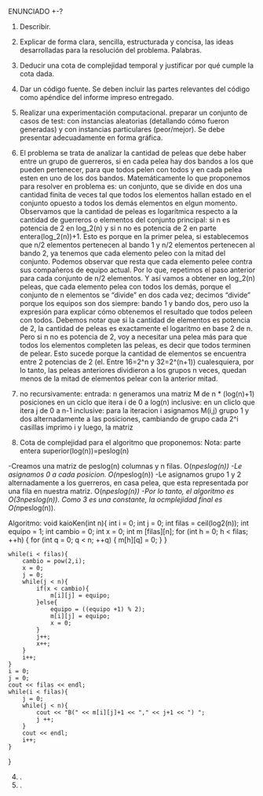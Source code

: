 ENUNCIADO +-?
1.	Describir. 
2.	Explicar de forma clara, sencilla, estructurada y concisa, las ideas desarrolladas para la resolución del problema. Palabras.
3.	Deducir una cota de complejidad temporal y justificar por qué cumple la cota dada. 
4.	Dar un código fuente. Se deben incluir las partes relevantes del código como apéndice del informe impreso entregado.
5.	Realizar una experimentación computacional. preparar un conjunto de casos de test: con instancias aleatorias (detallando cómo fueron generadas) y con instancias particulares (peor/mejor). Se debe presentar adecuadamente en forma gráfica.


1.	El problema se trata de analizar la cantidad de peleas que debe haber entre un grupo de guerreros, si en cada pelea hay dos bandos a los que pueden pertenecer, para que todos pelen con todos y en cada pelea esten en uno de los dos bandos. Matemáticamente lo que proponemos para resolver en problema es: un conjunto, que se divide en dos una cantidad finita de veces tal que todos los elementos hallan estado en el conjunto opuesto a todos los demás elementos en elgun momento.
Observamos que la cantidad de peleas es logarítmica respecto a la cantidad de guerreros o elementos del conjunto principal: si n es potencia de 2 en log_2(n) y si n no es potencia de 2 en parte entera(log_2(n))+1. Esto es porque en la primer pelea, si establecemos que n/2 elementos pertenecen al bando 1 y n/2 elementos pertenecen al bando 2, ya tenemos que cada elemento peleo con la mitad del conjunto. Podemos observar que resta que cada elemento pelee contra sus compañeros de equipo actual. Por lo que, repetimos el paso anterior para cada conjunto de n/2 elementos. Y así vamos a obtener en log_2(n) peleas, que cada elemento pelea con todos los demás, porque el conjunto de n elementos se “divide” en dos cada vez; decimos “divide” porque los equipos son dos siempre: bando 1 y bando dos, pero uso la expresión para explicar cómo obtenemos el resultado que todos peleen con todos. 
Debemos notar que si la cantidad de elementos es potencia de 2, la cantidad de peleas es exactamente el logaritmo en base 2 de n. Pero si n no es potencia de 2, voy a necesitar una pelea más para que todos los elementos completen las peleas, es decir que todos terminen de pelear. Esto sucede porque la cantidad de elementos se encuentra entre 2 potencias de 2 (el. Entre 16=2^n y 32=2^(n+1)) cualesquiera, por lo tanto, las peleas anteriores dividieron a los grupos n veces, quedan menos de la mitad de elementos pelear con la anterior mitad. 
2.	no recursivamente:
    entrada: n
    generamos una matriz M de n * (log(n)+1) posiciones
    en un ciclo que itera i de 0 a log(n) inclusive:
        en un cliclo que itera j de 0 a n-1 inclusive:
            para la iteracion i asignamos M(i,j) grupo 1 y dos alternadamente a las posiciones, cambiando de grupo cada 2^i casillas
    imprimo i y luego, la matriz
3. Cota de complejidad para el algoritmo que proponemos:
Nota: parte entera superior(log(n))=peslog(n)

-Creamos una matriz de peslog(n) columnas y n filas. O(n*peslog(n)) 
-Le asignamos 0 a cada posicion. O(n*peslog(n)) 
-Le asignamos grupo 1 y 2 alternadamente a los guerreros, en casa pelea, que esta representada por una fila en nuestra matriz. O(n*peslog(n))
-Por lo tanto, el algoritmo es O(3*n*peslog(n)). Como 3 es una constante, la ocmplejidad final es O(n*peslog(n)).

Algoritmo:
void kaioKen(int n){
	int i = 0;
	int j = 0;
	int filas = ceil(log2(n));
	int equipo = 1;
	int cambio = 0;
	int x = 0;
	int m [filas][n];
	for (int h = 0; h < filas; ++h)
	{
		for (int q = 0; q < n; ++q)
		{
			m[h][q] = 0;
		}
	}
	
	while(i < filas){
		cambio = pow(2,i);
		x = 0;
		j = 0;
		while(j < n){
			if(x < cambio){
				m[i][j] = equipo;
			}else{
				equipo = ((equipo +1) % 2);
				m[i][j] = equipo;
				x = 0;
			}
			j++;
			x++;
		}
		i++;
	}
	i = 0;
	j = 0;
	cout << filas << endl;
	while(i < filas){
		j = 0;
		while(j < n){
			cout << "B(" << m[i][j]+1 << "," << j+1 << ") ";
			j ++;
		}
		cout << endl;
		i++;
	}
}

4.  .
5.  .
